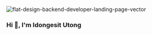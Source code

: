 ![flat-design-backend-developer-landing-page-vector](https://user-images.githubusercontent.com/45596363/189547661-765f5683-6ea5-4447-9895-8ca42c6c7aa2.jpg)
### Hi 👋, I'm Idongesit Utong

<!--
**wealthydeveloper/wealthydeveloper** is a ✨ _special_ ✨ repository because its `README.md` (this file) appears on your GitHub profile.

Here are some ideas to get you started:

- 🔭 I’m currently working on ...
- 🌱 I’m currently learning ...
- 👯 I’m looking to collaborate on ...
- 🤔 I’m looking for help with ...
- 💬 Ask me about ...
- 📫 How to reach me: ...
- 😄 Pronouns: ...
- ⚡ Fun fact: ...
-->
